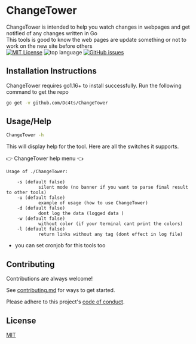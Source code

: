 # ChangeTower
ChangeTower is intended to help you watch changes in webpages and get notified of any changes written in Go
</br>
This tools is good to know the web pages are update something or not to work on the new site before others
</br>
[![MIT License](https://img.shields.io/github/license/dc4ts/ChangeTower?color=blue)](https://github.com/Dc4ts/ChangeTower/blob/main/LICENSE)
![top language](https://img.shields.io/github/languages/top/dc4ts/ChangeTower?color=%23000000)
[![GitHub issues](https://img.shields.io/github/issues/dc4ts/ChangeTower)](https://github.com/Dc4ts/ChangeTower/issues)
## Installation Instructions

ChangeTower requires go1.16+ to install successfully. Run the following command to get the repo
```sh
go get -v github.com/Dc4ts/ChangeTower
```
## Usage/Help

```sh
ChangeTower -h
```

This will display help for the tool. Here are all the switches it supports.

👉 ChangeTower help menu 👈

```
Usage of ./ChangeTower:

	-s (default false)
        	silent mode (no banner if you want to parse final result to other tools)
	-u (default false)
        	example of usage (how to use ChangeTower)
	-d (default false)
        	dont log the data (logged data )
	-w (default false)
        	without color (if your terminal cant print the colors)
	-l (default false)
        	return links without any tag (dont effect in log file)
```

+ you can set cronjob for this tools too
## Contributing

Contributions are always welcome!

See [contributing.md](https://github.com/Dc4ts/ChangeTower/blob/main/contributing.md) for ways to get started.

Please adhere to this project's [code of conduct](https://github.com/Dc4ts/ChangeTower/blob/main/CODE_OF_CONDUCT.md).

## License
[MIT](https://choosealicense.com/licenses/mit/)
